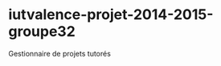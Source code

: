 iutvalence-projet-2014-2015-groupe32
====================================

Gestionnaire de projets tutorés 

